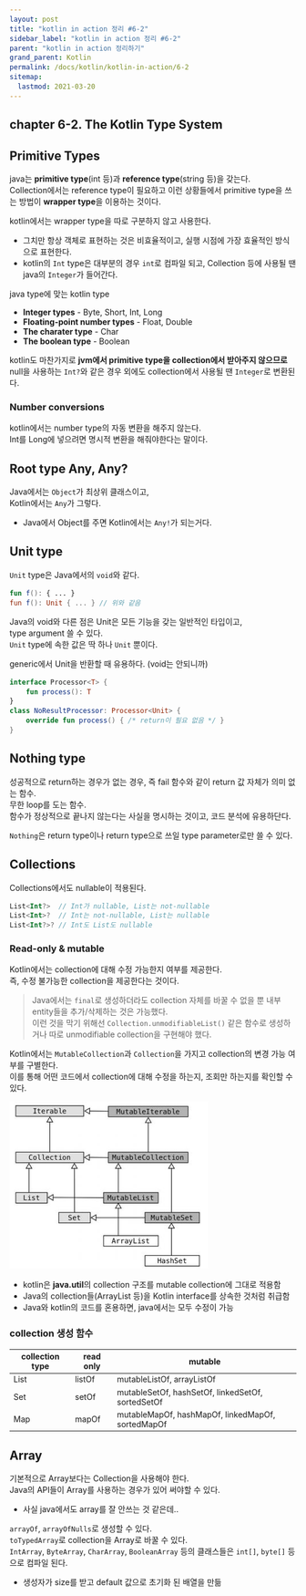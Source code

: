 ```yaml
---
layout: post
title: "kotlin in action 정리 #6-2"
sidebar_label: "kotlin in action 정리 #6-2"
parent: "kotlin in action 정리하기"
grand_parent: Kotlin
permalink: /docs/kotlin/kotlin-in-action/6-2
sitemap:
  lastmod: 2021-03-20
---
```


## chapter 6-2. The Kotlin Type System

## Primitive Types

java는 **primitive type**(int 등)과 **reference type**(string 등)을 갖는다.  
Collection에서는 reference type이 필요하고 이런 상황들에서 primitive type을 쓰는 방법이 **wrapper type**을 이용하는 것이다.  

kotlin에서는 wrapper type을 따로 구분하지 않고 사용한다.  
- 그치만 항상 객체로 표현하는 것은 비효율적이고, 실행 시점에 가장 효율적인 방식으로 표현한다.
- kotlin의 `Int` type은 대부분의 경우 `int`로 컴파일 되고, Collection 등에 사용될 땐 java의 `Integer`가 들어간다.  

java type에 맞는 kotlin type
- **Integer types** - Byte, Short, Int, Long
- **Floating-point number types** - Float, Double
- **The charater type** - Char
- **The boolean type** - Boolean

kotlin도 마찬가지로 **jvm에서 primitive type을 collection에서 받아주지 않으므로** null을 사용하는 `Int?`와 같은 경우 외에도 collection에서 사용될 땐 `Integer`로 변환된다.

### Number conversions

kotlin에서는 number type의 자동 변환을 해주지 않는다.  
Int를 Long에 넣으려면 명시적 변환을 해줘야한다는 말이다.  

## Root type Any, Any?

Java에서는 `Object`가 최상위 클래스이고,  
Kotlin에서는 `Any`가 그렇다.  
- Java에서 Object를 주면 Kotlin에서는 `Any!`가 되는거다.  

## Unit type

`Unit` type은 Java에서의 `void`와 같다.  
```kotlin
fun f(): { ... }
fun f(): Unit { ... } // 위와 같음
```

Java의 void와 다른 점은 Unit은 모든 기능을 갖는 일반적인 타입이고,  
type argument 쓸 수 있다.  
`Unit` type에 속한 값은 딱 하나 `Unit` 뿐이다.

generic에서 Unit을 반환할 때 유용하다. (void는 안되니까)
```kotlin
interface Processor<T> {
    fun process(): T
}
class NoResultProcessor: Processor<Unit> {
    override fun process() { /* return이 필요 없음 */ }
}
```

## Nothing type

성공적으로 return하는 경우가 없는 경우, 즉 fail 함수와 같이 return 값 자체가 의미 없는 함수.  
무한 loop를 도는 함수.  
함수가 정상적으로 끝나지 않는다는 사실을 명시하는 것이고, 코드 분석에 유용하단다.  

`Nothing`은 return type이나 return type으로 쓰일 type parameter로만 쓸 수 있다.  


## Collections

Collections에서도 nullable이 적용된다.  
```kotlin
List<Int?>  // Int가 nullable, List는 not-nullable
List<Int>?  // Int는 not-nullable, List는 nullable
List<Int?>? // Int도 List도 nullable
```

### Read-only & mutable

Kotlin에서는 collection에 대해 수정 가능한지 여부를 제공한다.  
즉, 수정 불가능한 collection을 제공한다는 것이다.  

> Java에서는 `final`로 생성하더라도 collection 자체를 바꿀 수 없을 뿐 내부 entity들을 추가/삭제하는 것은 가능했다.  
> 이런 것을 막기 위해선 `Collection.unmodifiableList()` 같은 함수로 생성하거나 따로 unmodifiable collection을 구현해야 했다.  

Kotlin에서는 `MutableCollection`과 `Collection`을 가지고 collection의 변경 가능 여부를 구별한다.  
이를 통해 어떤 코드에서 collection에 대해 수정을 하는지, 조회만 하는지를 확인할 수 있다.  

![collection structure](/images/post/kotlin_in_action/6_1.JPG)
- kotlin은 **java.util**의 collection 구조를 mutable collection에 그대로 적용함
- Java의 collection들(ArrayList 등)을 Kotlin interface를 상속한 것처럼 취급함
- Java와 kotlin의 코드를 혼용하면, java에서는 모두 수정이 가능

### collection 생성 함수

|collection type|read only|mutable|
|---|---|---|
|List|listOf|mutableListOf, arrayListOf|
|Set|setOf|mutableSetOf, hashSetOf, linkedSetOf, sortedSetOf|
|Map|mapOf|mutableMapOf, hashMapOf, linkedMapOf, sortedMapOf|

## Array

기본적으로 Array보다는 Collection을 사용해야 한다.  
Java의 API들이 Array를 사용하는 경우가 있어 써야할 수 있다.  
- 사실 java에서도 array를 잘 안쓰는 것 같은데..

`arrayOf`, `arrayOfNulls`로 생성할 수 있다.  
`toTypedArray`로 collection을 Array로 바꿀 수 있다.  
`IntArray`, `ByteArray`, `CharArray`, `BooleanArray` 등의 클래스들은 `int[]`, `byte[]` 등으로 컴파일 된다.
- 생성자가 size를 받고 default 값으로 초기화 된 배열을 만듦
